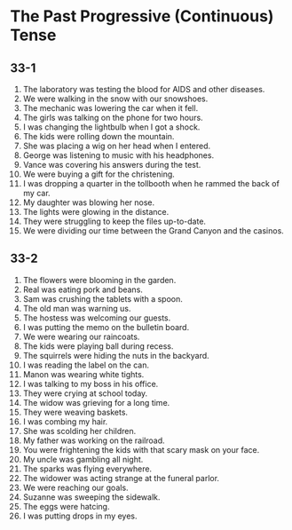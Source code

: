 # The Past Progressive (Continuous) Tense

## 33-1

1. The laboratory was testing the blood for AIDS and other diseases.
1. We were walking in the snow with our snowshoes.
1. The mechanic was lowering the car when it fell.
1. The girls was talking on the phone for two hours.
1. I was changing the lightbulb when I got a shock.
1. The kids were rolling down the mountain.
1. She was placing a wig on her head when I entered.
1. George was listening to music with his headphones.
1. Vance was covering his answers during the test.
1. We were buying a gift for the christening.
1. I was dropping a quarter in the tollbooth when he rammed the back of my car.
1. My daughter was blowing her nose.
1. The lights were glowing in the distance.
1. They were struggling to keep the files up-to-date.
1. We were dividing our time between the Grand Canyon and the casinos.

## 33-2

1. The flowers were blooming in the garden.
1. Real was eating pork and beans.
1. Sam was crushing the tablets with a spoon.
1. The old man was warning us.
1. The hostess was welcoming our guests.
1. I was putting the memo on the bulletin board.
1. We were wearing our raincoats.
1. The kids were playing ball during recess.
1. The squirrels were hiding the nuts in the backyard.
1. I was reading the label on the can.
1. Manon was wearing white tights.
1. I was talking to my boss in his office.
1. They were crying at school today.
1. The widow was grieving for a long time.
1. They were weaving baskets.
1. I was combing my hair.
1. She was scolding her children.
1. My father was working on the railroad.
1. You were frightening the kids with that scary mask on your face.
1. My uncle was gambling all night.
1. The sparks was flying everywhere.
1. The widower was acting strange at the funeral parlor.
1. We were reaching our goals.
1. Suzanne was sweeping the sidewalk.
1. The eggs were hatcing.
1. I was putting drops in my eyes.
